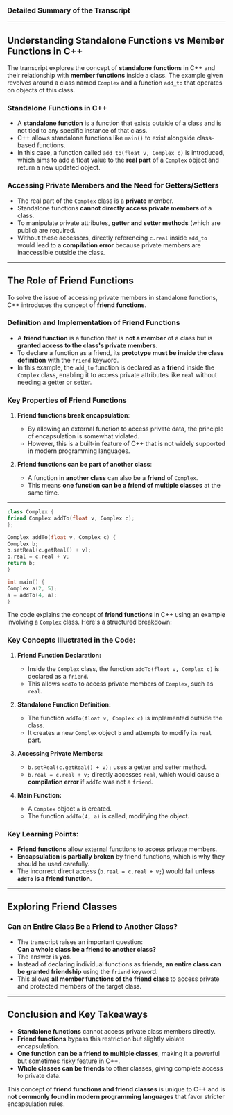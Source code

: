 ### **Detailed Summary of the Transcript**

---

## **Understanding Standalone Functions vs Member Functions in C++**

The transcript explores the concept of **standalone functions** in C++ and their relationship with **member functions** inside a class. The example given revolves around a class named `Complex` and a function `add_to` that operates on objects of this class.

### **Standalone Functions in C++**

- A **standalone function** is a function that exists outside of a class and is not tied to any specific instance of that class.
- C++ allows standalone functions like `main()` to exist alongside class-based functions.
- In this case, a function called `add_to(float v, Complex c)` is introduced, which aims to add a float value to the **real part** of a `Complex` object and return a new updated object.

### **Accessing Private Members and the Need for Getters/Setters**

- The real part of the `Complex` class is a **private** member.
- Standalone functions **cannot directly access private members** of a class.
- To manipulate private attributes, **getter and setter methods** (which are public) are required.
- Without these accessors, directly referencing `c.real` inside `add_to` would lead to a **compilation error** because private members are inaccessible outside the class.

---

## **The Role of Friend Functions**

To solve the issue of accessing private members in standalone functions, C++ introduces the concept of **friend functions**.

### **Definition and Implementation of Friend Functions**

- A **friend function** is a function that is **not a member** of a class but is **granted access to the class's private members**.
- To declare a function as a friend, its **prototype must be inside the class definition** with the `friend` keyword.
- In this example, the `add_to` function is declared as a **friend** inside the `Complex` class, enabling it to access private attributes like `real` without needing a getter or setter.

### **Key Properties of Friend Functions**

1. **Friend functions break encapsulation**:

   - By allowing an external function to access private data, the principle of encapsulation is somewhat violated.
   - However, this is a built-in feature of C++ that is not widely supported in modern programming languages.

2. **Friend functions can be part of another class**:
   - A function in **another class** can also be a **friend** of `Complex`.
   - This means **one function can be a friend of multiple classes** at the same time.

---

```cpp
class Complex {
friend Complex addTo(float v, Complex c);
};

Complex addTo(float v, Complex c) {
Complex b;
b.setReal(c.getReal() + v);
b.real = c.real + v;
return b;
}

int main() {
Complex a(2, 5);
a = addTo(4, a);
}
```

The code explains the concept of **friend functions** in C++ using an example involving a `Complex` class. Here's a structured breakdown:

### **Key Concepts Illustrated in the Code:**

1. **Friend Function Declaration:**

   - Inside the `Complex` class, the function `addTo(float v, Complex c)` is declared as a `friend`.
   - This allows `addTo` to access private members of `Complex`, such as `real`.

2. **Standalone Function Definition:**

   - The function `addTo(float v, Complex c)` is implemented outside the class.
   - It creates a new `Complex` object `b` and attempts to modify its `real` part.

3. **Accessing Private Members:**

   - `b.setReal(c.getReal() + v);` uses a getter and setter method.
   - `b.real = c.real + v;` directly accesses `real`, which would cause a **compilation error** if `addTo` was not a `friend`.

4. **Main Function:**
   - A `Complex` object `a` is created.
   - The function `addTo(4, a)` is called, modifying the object.

### **Key Learning Points:**

- **Friend functions** allow external functions to access private members.
- **Encapsulation is partially broken** by friend functions, which is why they should be used carefully.
- The incorrect direct access (`b.real = c.real + v;`) would fail **unless `addTo` is a friend function**.

---

## **Exploring Friend Classes**

### **Can an Entire Class Be a Friend to Another Class?**

- The transcript raises an important question:  
  **Can a whole class be a friend to another class?**
- The answer is **yes**.
- Instead of declaring individual functions as friends, **an entire class can be granted friendship** using the `friend` keyword.
- This allows **all member functions of the friend class** to access private and protected members of the target class.

---

## **Conclusion and Key Takeaways**

- **Standalone functions** cannot access private class members directly.
- **Friend functions** bypass this restriction but slightly violate encapsulation.
- **One function can be a friend to multiple classes**, making it a powerful but sometimes risky feature in C++.
- **Whole classes can be friends** to other classes, giving complete access to private data.

This concept of **friend functions and friend classes** is unique to C++ and is **not commonly found in modern programming languages** that favor stricter encapsulation rules.
